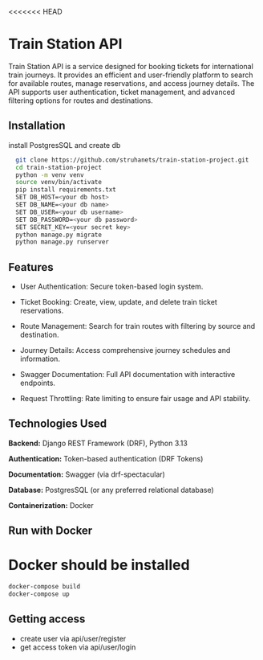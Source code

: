 <<<<<<< HEAD

# Train Station API

Train Station API is a service designed for booking tickets for international train journeys. 
It provides an efficient and user-friendly platform to search for available routes, manage reservations, 
and access journey details. The API supports user authentication, ticket management, 
and advanced filtering options for routes and destinations.

## Installation

install PostgresSQL and create db

```bash
  git clone https://github.com/struhanets/train-station-project.git
  cd train-station-project
  python -m venv venv
  source venv/bin/activate
  pip install requirements.txt
  SET DB_HOST=<your db host>
  SET DB_NAME=<your db name>
  SET DB_USER=<your db username>
  SET DB_PASSWORD=<your db password>
  SET SECRET_KEY=<your secret key>
  python manage.py migrate
  python manage.py runserver
```

    
## Features

- User Authentication: Secure token-based login system.

- Ticket Booking: Create, view, update, and delete train ticket reservations.

- Route Management: Search for train routes with filtering by source and destination.

- Journey Details: Access comprehensive journey schedules and information.

- Swagger Documentation: Full API documentation with interactive endpoints.

- Request Throttling: Rate limiting to ensure fair usage and API stability.


## Technologies Used

**Backend:** Django REST Framework (DRF), Python 3.13

**Authentication:** Token-based authentication (DRF Tokens)

**Documentation:** Swagger (via drf-spectacular)

**Database:** PostgresSQL (or any preferred relational database)

**Containerization:** Docker

## Run with Docker

# Docker should be installed

```bash
docker-compose build
docker-compose up
```

## Getting access
- create user via api/user/register
- get access token via api/user/login
